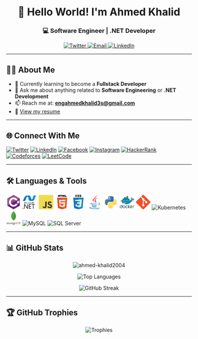 <h1 align="center">👋 Hello World! I'm Ahmed Khalid</h1>
<h3 align="center">💻 Software Engineer | .NET Developer</h3>

<p align="center">
  <a href="https://twitter.com/ahmed_khalid25" target="blank">
    <img src="https://img.shields.io/twitter/follow/ahmed_khalid25?logo=twitter&style=for-the-badge" alt="Twitter" />
  </a>
  <a href="mailto:engahmedkhalid3s@gmail.com" target="blank">
    <img src="https://img.shields.io/badge/Email-D14836?style=for-the-badge&logo=gmail&logoColor=white" alt="Email" />
  </a>
  <a href="https://linkedin.com/in/ahmed-khalid-5b6349259" target="blank">
    <img src="https://img.shields.io/badge/LinkedIn-0077B5?style=for-the-badge&logo=linkedin&logoColor=white" alt="LinkedIn" />
  </a>
</p>

---

## 🙋‍♂️ About Me

- 🌱 Currently learning to become a **Fullstack Developer**
- 💬 Ask me about anything related to **Software Engineering** or **.NET Development**
- 📫 Reach me at: **engahmedkhalid3s@gmail.com**
- 📄 [View my resume](https://drive.google.com/drive/u/1/folders/1opgLhB4Uxh6iPucmKOj294sGBTB0hRrF)

---

## 🌐 Connect With Me

<p align="left">
  <a href="https://twitter.com/ahmed_khalid25" target="blank"><img src="https://img.icons8.com/color/48/twitter--v1.png" alt="Twitter"/></a>
  <a href="https://linkedin.com/in/ahmed-khalid-5b6349259" target="blank"><img src="https://img.icons8.com/color/48/linkedin.png" alt="LinkedIn"/></a>
  <a href="https://fb.com/ahmad.khalid.462754" target="blank"><img src="https://img.icons8.com/color/48/facebook.png" alt="Facebook"/></a>
  <a href="https://instagram.com/ahmed_khalid57" target="blank"><img src="https://img.icons8.com/color/48/instagram-new.png" alt="Instagram"/></a>
  <a href="https://www.hackerrank.com/engahmedkhalid3s" target="blank"><img src="https://img.icons8.com/windows/48/hackerrank.png" alt="HackerRank"/></a>
  <a href="https://codeforces.com/profile/_madboly" target="blank"><img src="https://img.icons8.com/external-tal-revivo-color-tal-revivo/48/codeforces.png" alt="Codeforces"/></a>
  <a href="https://www.leetcode.com/xinlfbbowb" target="blank"><img src="https://img.icons8.com/external-tal-revivo-color-tal-revivo/48/leetcode.png" alt="LeetCode"/></a>
</p>

---

## 🛠️ Languages & Tools

<p align="left">
  <img src="https://raw.githubusercontent.com/devicons/devicon/master/icons/csharp/csharp-original.svg" alt="C#" width="40" height="40"/>
  <img src="https://raw.githubusercontent.com/devicons/devicon/master/icons/dot-net/dot-net-original-wordmark.svg" alt=".NET" width="40" height="40"/>
  <img src="https://raw.githubusercontent.com/devicons/devicon/master/icons/javascript/javascript-original.svg" alt="JavaScript" width="40" height="40"/>
  <img src="https://raw.githubusercontent.com/devicons/devicon/master/icons/html5/html5-original-wordmark.svg" alt="HTML5" width="40" height="40"/>
  <img src="https://raw.githubusercontent.com/devicons/devicon/master/icons/css3/css3-original-wordmark.svg" alt="CSS3" width="40" height="40"/>
  <img src="https://raw.githubusercontent.com/devicons/devicon/master/icons/java/java-original.svg" alt="Java" width="40" height="40"/>
  <img src="https://raw.githubusercontent.com/devicons/devicon/master/icons/python/python-original.svg" alt="Python" width="40" height="40"/>
  <img src="https://raw.githubusercontent.com/devicons/devicon/master/icons/docker/docker-original-wordmark.svg" alt="Docker" width="40" height="40"/>
  <img src="https://raw.githubusercontent.com/devicons/devicon/master/icons/git/git-original.svg" alt="Git" width="40" height="40"/>
  <img src="https://www.vectorlogo.zone/logos/kubernetes/kubernetes-icon.svg" alt="Kubernetes" width="40" height="40"/>
  <img src="https://raw.githubusercontent.com/devicons/devicon/master/icons/mongodb/mongodb-original-wordmark.svg" alt="MongoDB" width="40" height="40"/>
  <img src="https://www.vectorlogo.zone/logos/mysql/mysql-ar21.svg" alt="MySQL" width="60" height="40"/>
  <img src="https://www.svgrepo.com/show/303229/microsoft-sql-server-logo.svg" alt="SQL Server" width="40" height="40"/>
</p>

---

## 📊 GitHub Stats

<p align="center">
  <img src="https://github-readme-stats.vercel.app/api?username=ahmed-khalid2004&show_icons=true&locale=en" alt="ahmed-khalid2004" />
</p>

<p align="center">
  <img src="https://github-readme-stats.vercel.app/api/top-langs?username=ahmed-khalid2004&show_icons=true&locale=en&layout=compact" alt="Top Languages" />
</p>

<p align="center">
  <img src="https://github-readme-streak-stats.herokuapp.com/?user=ahmed-khalid2004" alt="GitHub Streak" />
</p>

---

## 🏆 GitHub Trophies

<p align="center">
  <img src="https://github-profile-trophy.vercel.app/?username=ahmed-khalid2004&theme=flat&no-frame=true&row=1" alt="Trophies" />
</p>
